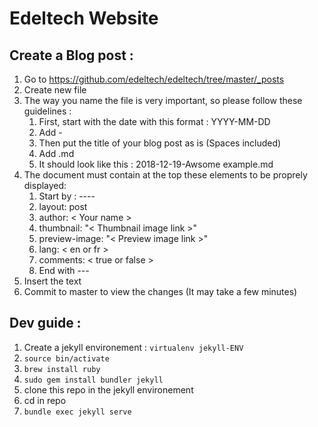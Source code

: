 
# Edeltech Website

## Create a Blog post :
  
  1. Go to https://github.com/edeltech/edeltech/tree/master/_posts
  2. Create new file
  3. The way you name the file is very important, so please follow these guidelines :
      1. First, start with the date with this format : YYYY-MM-DD
      2. Add -
      3. Then put the title of your blog post as is (Spaces included)
      4. Add .md 
      5. It should look like this : 2018-12-19-Awsome example.md
  4. The document must contain at the top these elements to be proprely displayed:
      1. Start by : ----
      2. layout: post
      3. author: < Your name >
      4. thumbnail: "< Thumbnail image link >"
      5. preview-image: "< Preview image link >"
      6. lang: < en or fr >
      7. comments: < true or false >
      8. End with ---
  5. Insert the text 
  6. Commit to master to view the changes (It may take a few minutes)


## Dev guide :

  1. Create a jekyll environement : `virtualenv jekyll-ENV`
  2. `source bin/activate`
  3. `brew install ruby`
  4. `sudo gem install bundler jekyll`
  5. clone this repo in the jekyll environement
  6. cd in repo
  7. `bundle exec jekyll serve`

